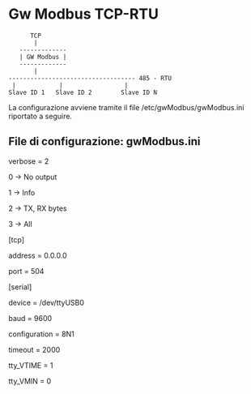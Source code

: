 # Gw Modbus TCP-RTU

          TCP
           |
       -------------
       | GW Modbus |
       -------------
           |
    ----------------------------------- 485 - RTU
     |            |                 |
    Slave ID 1   Slave ID 2        Slave ID N
   
La configurazione avviene tramite il file /etc/gwModbus/gwModbus.ini riportato a seguire.
  
## File di configurazione: gwModbus.ini

verbose = 2

0 -> No output

1 -> Info

2 -> TX, RX bytes

3 -> All 

[tcp]

address = 0.0.0.0

port    = 504

[serial]

device          = /dev/ttyUSB0

baud            = 9600

configuration   = 8N1

timeout         = 2000

tty_VTIME       = 1

tty_VMIN        = 0    
